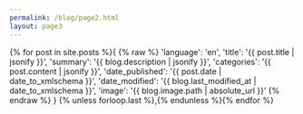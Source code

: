 ```yaml
---
permalink: /blog/page2.html
layout: page3
---
```

{% for post in site.posts %}{
{% raw %}
'language': 'en',
'title': '{{ post.title | jsonify }}',
'summary': '{{ blog.description | jsonify }}',
'categories': '{{ post.content | jsonify }}',
'date_published': '{{ post.date | date_to_xmlschema }}',
'date_modified': '{{ blog.last_modified_at | date_to_xmlschema }}',
'image': '{{ blog.image.path | absolute_url }}'
{% endraw %}
}
{% unless forloop.last %},{% endunless %}{% endfor %}
